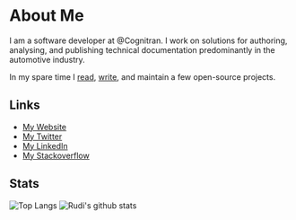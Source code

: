 # About Me

I am a software developer at @Cognitran. I work on solutions for authoring, analysing, and publishing technical documentation predominantly in the automotive industry.

In my spare time I [read](https://www.rudikershaw.com/bibliography), [write](https://www.rudikershaw.com/#my-articles), and maintain a few open-source projects. 

## Links
 * [My Website](https://www.rudikershaw.com) 
 * [My Twitter](https://twitter.com/rudikershaw) 
 * [My LinkedIn](https://www.linkedin.com/in/rudikershaw/) 
 * [My Stackoverflow](https://stackoverflow.com/users/2182928/rudi-kershaw)


## Stats
![Top Langs](https://github-readme-stats.vercel.app/api/top-langs/?username=rudikershaw&langs_count=8&layout=compact&theme=dark)
![Rudi's github stats](https://github-readme-stats.vercel.app/api?username=rudikershaw&count_private=true&show_icons=true&line_height=24&theme=dark)
